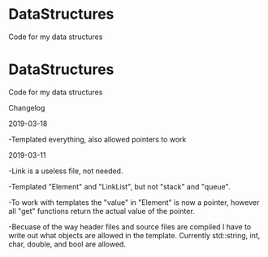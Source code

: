 # DataStructures
Code for my data structures


# DataStructures
Code for my data structures

Changelog 

2019-03-18

-Templated everything, also allowed pointers to work 




2019-03-11


-Link is a useless file, not needed.

-Templated "Element" and "LinkList", but not "stack" and "queue".

-To work with templates the "value" in "Element" is now a pointer, however all "get" functions return the actual value of the pointer.

-Becuase of the way header files and source files are compiled I have to write out what objects are allowed in the template. Currently    std::string, int, char, double, and bool are allowed.
